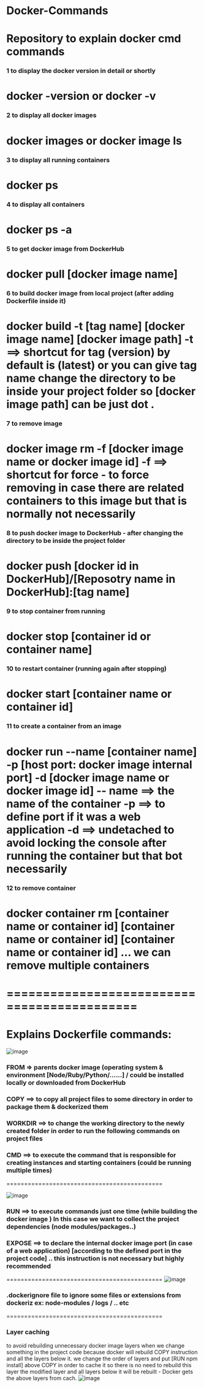 # Docker-Commands
Repository to explain docker cmd commands
============================================
### 1  to display the docker version in detail or shortly 
docker -version
or
docker -v
============================================
### 2 to display all docker images
docker images
or
docker image ls
============================================
### 3 to display all running containers
docker ps
============================================
### 4 to display all containers
docker ps -a
============================================
### 5 to get docker image from DockerHub
docker pull [docker image name]
============================================
### 6 to build docker image from local project (after adding Dockerfile inside it)
docker build -t [tag name] [docker image name] [docker image path]
-t ==> shortcut for tag (version) by default is (latest) or you can give tag name
change the directory to be inside your project folder so [docker image path] can be just dot .
============================================
### 7 to remove image
docker image rm -f [docker image name or docker image id]
-f ==> shortcut for force - to force removing in case there are related containers to this image but that is normally not necessarily
============================================
### 8 to push docker image to DockerHub - after changing the directory to be inside the project folder
docker push [docker id in DockerHub]/[Reposotry name in DockerHub]:[tag name]
============================================
### 9 to stop container from running
docker stop [container id or container name]
============================================
### 10 to restart container (running again after stopping)
docker start [container name or container id]
============================================
### 11 to create a container from an image
docker run --name [container name] -p [host port: docker image internal port] -d [docker image name or docker image id]
-- name ==> the name of the container
-p ==> to define port if it was a web application
-d ==> undetached to avoid locking the console after running the container but that bot necessarily
============================================
### 12 to remove container
docker container rm  [container name or container id] [container name or container id] [container name or container id] ...
we can remove multiple containers
============================================
============================================
============================================
Explains Dockerfile commands:
============================================

![image](https://github.com/Sumaya-Ali/Docker-Commands/assets/52631071/df217047-be0b-4a91-9994-f8945f61a012)

### FROM => parents docker image (operating system & environment [Node/Ruby/Python/......] / could be installed locally or downloaded from DockerHub
###  COPY ==> to copy all project files to some directory in order to package them & dockerized them
### WORKDIR ==> to change the working directory to the newly created folder in order to run the following commands on project files
### CMD ==> to execute the command that is responsible for creating instances and starting containers (could be running multiple times)

============================================

![image](https://github.com/Sumaya-Ali/Docker-Commands/assets/52631071/321582a4-0244-4900-a313-1d989075fe4e)

### RUN ==> to execute commands just one time (while building the docker image ) In this case we want to collect the project dependencies (node modules/packages..)
### EXPOSE ==> to declare the internal docker image port (in case of a web application) [according to the defined port in the project code] .. this instruction is not necessary but highly recommended

============================================
![image](https://github.com/Sumaya-Ali/Docker-Commands/assets/52631071/9d7c9dc8-a375-4b23-a4b2-29a92788ef85)

### .dockerignore file to ignore some files or extensions from dockeriz ex: node-modules / logs / .. etc

============================================
### Layer caching 
to avoid rebuilding unnecessary docker image layers when we change something in the project code because docker will rebuild COPY instruction and all the layers below it. we change the order of layers and put [RUN npm install] above COPY in order to cache it so there is no need to rebuild this layer
the modified layer and all layers below it will be rebuilt -  Docker gets the above layers from cach. 
![image](https://github.com/Sumaya-Ali/Docker-Commands/assets/52631071/7af9734c-43bb-4502-86e6-23776d9231a3)







